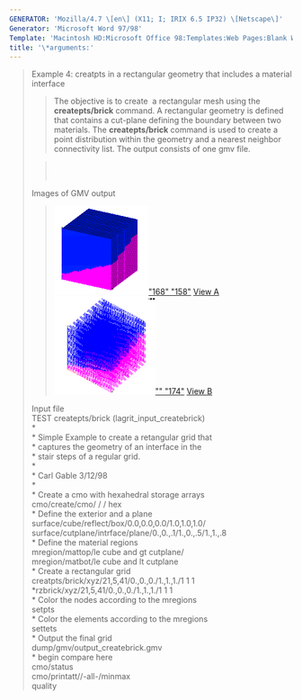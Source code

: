 ```yaml
---
GENERATOR: 'Mozilla/4.7 \[en\] (X11; I; IRIX 6.5 IP32) \[Netscape\]'
Generator: 'Microsoft Word 97/98'
Template: 'Macintosh HD:Microsoft Office 98:Templates:Web Pages:Blank Web Page'
title: '\*arguments:'
---
```


> Example 4: creatpts in a rectangular geometry that includes a material
> interface
>
> > The objective is to create  a rectangular mesh using the
> > **createpts/brick** command.
> > A rectangular geometry is defined that contains a cut-plane defining
> > the boundary between two materials. The **createpts/brick** command
> > is used to create a point distribution within the geometry and a
> > nearest neighbor connectivity list. The output consists of one gmv
> > file.
>
> >  \
> >  
>
> Images of GMV output
>
> > [![](image/image4tn.gif)"168"
> > "158"](image/image4a.gif) [View
> > A](image/image4a.gif)[![](image/image4btn.gif)""
> > "174"](image/image4b.gif) [View B](image/image4b.gif)
>
> Input file\
> TEST createpts/brick (lagrit\_input\_createbrick)\
> \*\
> \* Simple Example to create a retangular grid that\
> \* captures the geometry of an interface in the\
> \* stair steps of a regular grid.\
> \*\
> \* Carl Gable 3/12/98\
> \*\
> \* Create a cmo with hexahedral storage arrays\
> cmo/create/cmo/ / / hex\
> \* Define the exterior and a plane\
> surface/cube/reflect/box/0.0,0.0,0.0/1.0,1.0,1.0/\
> surface/cutplane/intrface/plane/0.,0.,.1/1.,0.,.5/1.,1.,.8\
> \* Define the material regions\
> mregion/mattop/le cube and gt cutplane/\
> mregion/matbot/le cube and lt cutplane\
> \* Create a rectangular grid\
> creatpts/brick/xyz/21,5,41/0.,0.,0./1.,1.,1./1 1 1\
> \*rzbrick/xyz/21,5,41/0.,0.,0./1.,1.,1./1 1 1\
> \* Color the nodes according to the mregions\
> setpts\
> \* Color the elements according to the mregions\
> settets\
> \* Output the final grid\
> dump/gmv/output\_createbrick.gmv\
> \* begin compare here\
> cmo/status\
> cmo/printatt//-all-/minmax\
> quality
